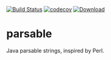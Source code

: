 [![Build Status](https://travis-ci.org/sanbeg/parsable.svg?branch=master)](https://travis-ci.org/sanbeg/parsable)
[![codecov](https://codecov.io/gh/sanbeg/parsable/branch/master/graph/badge.svg)](https://codecov.io/gh/sanbeg/parsable)
[![Download](https://api.bintray.com/packages/steve-sanbeg/maven/parsable/images/download.svg) ](https://bintray.com/steve-sanbeg/maven/parsable/_latestVersion)

# parsable
Java parsable strings, inspired by Perl.
